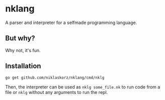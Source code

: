 # nklang

A parser and interpreter for a selfmade programming language.

## But why?

Why not, it's fun.

## Installation

```
go get github.com/niklaskorz/nklang/cmd/nklg
```

Then, the interpreter can be used as `nklg some_file.nk` to run code from a file or `nklg` without any arguments to run the repl.
